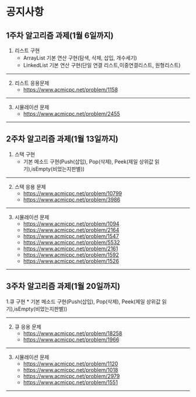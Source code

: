공지사항
=======
1주차 알고리즘 과제(1월 6일까지)
-----
1. 리스트 구현
   * ArrayList 기본 연산 구현(탐색, 삭제, 삽입, 개수세기)
   * LinkedList 기본 연산 구현(단일 연결 리스트,이중연결리스트, 원형리스트)
*****
2. 리스트 응용문제
   * https://www.acmicpc.net/problem/1158
*****
3. 시뮬레이션 문제
   * https://www.acmicpc.net/problem/2455
*****

2주차 알고리즘 과제(1월 13일까지)
-----
1. 스택 구현
	* 기본 메소드 구현(Push(삽입), Pop(삭제), Peek(제일 상위값 읽기),isEmpty(비었는지판별))
*****
2. 스택 응용 문제
	* https://www.acmicpc.net/problem/10799
	* https://www.acmicpc.net/problem/3986
*****
3. 시뮬레이션 문제
	* https://www.acmicpc.net/problem/1094
	* https://www.acmicpc.net/problem/2164
	* https://www.acmicpc.net/problem/1547
	* https://www.acmicpc.net/problem/5532
	* https://www.acmicpc.net/problem/2161
	* https://www.acmicpc.net/problem/1592
	* https://www.acmicpc.net/problem/1526
*****

3주차 알고리즘 과제(1월 20일까지)
-----
1.큐 구현
	* 기본 메소드 구현(Push(삽입), Pop(삭제), Peek(제일 상위값 읽기),isEmpty(비었는지판별))
*****
2. 큐 응용 문제
	* https://www.acmicpc.net/problem/18258
	* https://www.acmicpc.net/problem/1966
*****
3. 시뮬레이션 문제
	* https://www.acmicpc.net/problem/1120
	* https://www.acmicpc.net/problem/1018
	* https://www.acmicpc.net/problem/2979
	* https://www.acmicpc.net/problem/1551
*****
